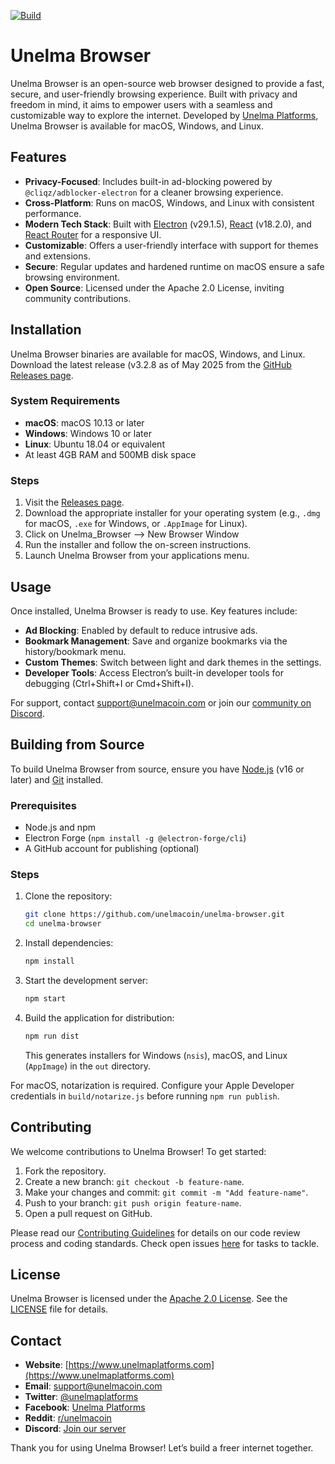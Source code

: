 [![Build](https://github.com/unelmacoin/unelma-browser/actions/workflows/sonarcloud.yml/badge.svg)](https://github.com/unelmacoin/unelma-browser/actions/workflows/sonarcloud.yml)

# Unelma Browser

Unelma Browser is an open-source web browser designed to provide a fast, secure, and user-friendly browsing experience. Built with privacy and freedom in mind, it aims to empower users with a seamless and customizable way to explore the internet. Developed by [Unelma Platforms](https://www.unelmaplatforms.com), Unelma Browser is available for macOS, Windows, and Linux.

## Features

- **Privacy-Focused**: Includes built-in ad-blocking powered by `@cliqz/adblocker-electron` for a cleaner browsing experience.
- **Cross-Platform**: Runs on macOS, Windows, and Linux with consistent performance.
- **Modern Tech Stack**: Built with [Electron](https://www.electronjs.org/) (v29.1.5), [React](https://reactjs.org/) (v18.2.0), and [React Router](https://reactrouter.com/) for a responsive UI.
- **Customizable**: Offers a user-friendly interface with support for themes and extensions.
- **Secure**: Regular updates and hardened runtime on macOS ensure a safe browsing environment.
- **Open Source**: Licensed under the Apache 2.0 License, inviting community contributions.

## Installation

Unelma Browser binaries are available for macOS, Windows, and Linux. Download the latest release (v3.2.8 as of May 2025 from the [GitHub Releases page](https://github.com/unelmacoin/unelma-browser/releases).

### System Requirements
- **macOS**: macOS 10.13 or later
- **Windows**: Windows 10 or later
- **Linux**: Ubuntu 18.04 or equivalent
- At least 4GB RAM and 500MB disk space

### Steps
1. Visit the [Releases page](https://github.com/unelmacoin/unelma-browser/releases).
2. Download the appropriate installer for your operating system (e.g., `.dmg` for macOS, `.exe` for Windows, or `.AppImage` for Linux).
3. Click on Unelma_Browser --> New Browser Window
4. Run the installer and follow the on-screen instructions.
5. Launch Unelma Browser from your applications menu.

## Usage

Once installed, Unelma Browser is ready to use. Key features include:
- **Ad Blocking**: Enabled by default to reduce intrusive ads.
- **Bookmark Management**: Save and organize bookmarks via the history/bookmark menu.
- **Custom Themes**: Switch between light and dark themes in the settings.
- **Developer Tools**: Access Electron’s built-in developer tools for debugging (Ctrl+Shift+I or Cmd+Shift+I).

For support, contact [support@unelmacoin.com](mailto:support@unelmacoin.com) or join our [community on Discord](https://discord.gg/dccbXPKGRH).

## Building from Source

To build Unelma Browser from source, ensure you have [Node.js](https://nodejs.org/) (v16 or later) and [Git](https://git-scm.com/) installed.

### Prerequisites
- Node.js and npm
- Electron Forge (`npm install -g @electron-forge/cli`)
- A GitHub account for publishing (optional)

### Steps
1. Clone the repository:
   ```bash
   git clone https://github.com/unelmacoin/unelma-browser.git
   cd unelma-browser
   ```
2. Install dependencies:
   ```bash
   npm install
   ```
3. Start the development server:
   ```bash
   npm start
   ```
4. Build the application for distribution:
   ```bash
   npm run dist
   ```
   This generates installers for Windows (`nsis`), macOS, and Linux (`AppImage`) in the `out` directory.

For macOS, notarization is required. Configure your Apple Developer credentials in `build/notarize.js` before running `npm run publish`.

## Contributing

We welcome contributions to Unelma Browser! To get started:
1. Fork the repository.
2. Create a new branch: `git checkout -b feature-name`.
3. Make your changes and commit: `git commit -m "Add feature-name"`.
4. Push to your branch: `git push origin feature-name`.
5. Open a pull request on GitHub.

Please read our [Contributing Guidelines](CONTRIBUTING.md) for details on our code review process and coding standards. Check open issues [here](https://github.com/unelmacoin/unelma-browser/issues) for tasks to tackle.

## License

Unelma Browser is licensed under the [Apache 2.0 License](LICENSE). See the [LICENSE](LICENSE) file for details.

## Contact

- **Website**: [https://www.unelmaplatforms.com](https://www.unelmaplatforms.com)
- **Email**: [support@unelmacoin.com](mailto:support@unelmacoin.com)
- **Twitter**: [@unelmaplatforms](https://twitter.com/unelmaplatforms)
- **Facebook**: [Unelma Platforms](https://www.facebook.com/unelmaplatforms)
- **Reddit**: [r/unelmacoin](https://www.reddit.com/r/unelmacoin/)
- **Discord**: [Join our server](https://discord.gg/dccbXPKGRH)

Thank you for using Unelma Browser! Let’s build a freer internet together.